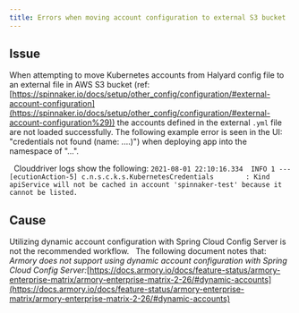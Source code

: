```yaml
---
title: Errors when moving account configuration to external S3 bucket
---
```


## Issue
When attempting to move Kubernetes accounts from Halyard config file to an external file in AWS S3 bucket (ref: [https://spinnaker.io/docs/setup/other_config/configuration/#external-account-configuration](https://spinnaker.io/docs/setup/other_config/configuration/#external-account-configuration%29)) the accounts defined in the external ```.yml``` file are not loaded successfully.
The following example error is seen in the UI:
 "credentials not found (name: ....)") when deploying app into the namespace of "...". 

 
Clouddriver logs show the following:
```2021-08-01 22:10:16.334  INFO 1 --- [ecutionAction-5] c.n.s.c.k.s.KubernetesCredentials        : Kind apiService will not be cached in account 'spinnaker-test' because it cannot be listed.```

## Cause
Utilizing dynamic account configuration with Spring Cloud Config Server is not the recommended workflow.
 
The following document notes that: *Armory does not support using dynamic account configuration with Spring Cloud Config Server:*[https://docs.armory.io/docs/feature-status/armory-enterprise-matrix/armory-enterprise-matrix-2-26/#dynamic-accounts](https://docs.armory.io/docs/feature-status/armory-enterprise-matrix/armory-enterprise-matrix-2-26/#dynamic-accounts)




